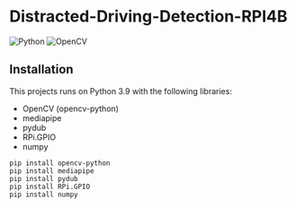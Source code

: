 # Distracted-Driving-Detection-RPI4B
![Python](https://img.shields.io/badge/python-3670A0?style=for-the-badge&logo=python&logoColor=ffdd54)  ![OpenCV](https://img.shields.io/badge/opencv-%23white.svg?style=for-the-badge&logo=opencv&logoColor=white)

## Installation
This projects runs on Python 3.9 with the following libraries:

- OpenCV (opencv-python)
- mediapipe
- pydub
- RPi.GPIO
- numpy

```
pip install opencv-python
pip install mediapipe
pip install pydub
pip install RPi.GPIO
pip install numpy
```

